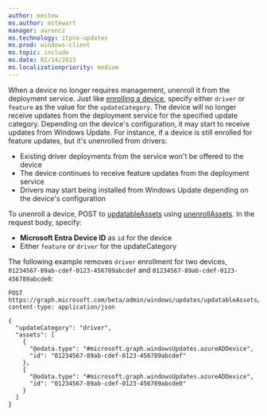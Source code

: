 ```yaml
---
author: mestew
ms.author: mstewart
manager: aaroncz
ms.technology: itpro-updates
ms.prod: windows-client
ms.topic: include
ms.date: 02/14/2023
ms.localizationpriority: medium
---
```

<!--This file is shared by deployment-service-drivers.md and the deployment-service-feature-updates.md articles. Headings may be driven by article context. 7512398 -->

When a device no longer requires management, unenroll it from the deployment service. Just like [enrolling a device](#enroll-devices), specify either `driver` or `feature` as the value for the `updateCategory`. The device will no longer receive updates from the deployment service for the specified update category. Depending on the device's configuration, it may start to receive updates from Windows Update. For instance, if a device is still enrolled for feature updates, but it's unenrolled from drivers:

- Existing driver deployments from the service won't be offered to the device
- The device continues to receive feature updates from the deployment service
- Drivers may start being installed from Windows Update depending on the device's configuration

To unenroll a device, POST to [updatableAssets](/graph/api/resources/windowsupdates-updatableasset) using [unenrollAssets](/graph/api/windowsupdates-updatableasset-unenrollassets). In the request body, specify:
- **Microsoft Entra Device ID** as `id` for the device
- Either `feature` or `driver` for the updateCategory

The following example removes `driver` enrollment for two devices, `01234567-89ab-cdef-0123-456789abcdef` and `01234567-89ab-cdef-0123-456789abcde0`:

```msgraph-interactive
POST https://graph.microsoft.com/beta/admin/windows/updates/updatableAssets/unenrollAssets
content-type: application/json

{
  "updateCategory": "driver",
  "assets": [
    {
      "@odata.type": "#microsoft.graph.windowsUpdates.azureADDevice",
      "id": "01234567-89ab-cdef-0123-456789abcdef"
    },
    {
      "@odata.type": "#microsoft.graph.windowsUpdates.azureADDevice",
      "id": "01234567-89ab-cdef-0123-456789abcde0"
    }
  ]
}
```

